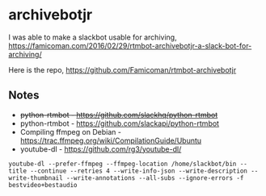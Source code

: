 # archivebotjr

I was able to make a slackbot usable for archiving, https://famicoman.com/2016/02/29/rtmbot-archivebotjr-a-slack-bot-for-archiving/

Here is the repo, https://github.com/Famicoman/rtmbot-archivebotjr

## Notes

* ~~python-rtmbot - https://github.com/slackhq/python-rtmbot~~
* python-rtmbot - https://github.com/slackapi/python-rtmbot
* Compiling ffmpeg on Debian - https://trac.ffmpeg.org/wiki/CompilationGuide/Ubuntu
* youtube-dl - https://github.com/rg3/youtube-dl/

```youtube-dl --prefer-ffmpeg --ffmpeg-location /home/slackbot/bin --title --continue --retries 4 --write-info-json --write-description --write-thumbnail --write-annotations --all-subs --ignore-errors -f bestvideo+bestaudio```